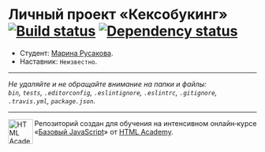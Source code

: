 # Личный проект «Кексобукинг» [![Build status][travis-image]][travis-url] [![Dependency status][dependency-image]][dependency-url]

* Студент: [Марина Русакова](https://up.htmlacademy.ru/javascript/8/user/193531).
* Наставник: `Неизвестно`.

---

_Не удаляйте и не обращайте внимание на папки и файлы:_<br>
_`bin`, `tests`, `.editorconfig`, `.eslintignore`, `.eslintrc`, `.gitignore`, `.travis.yml`, `package.json`._

---

<a href="https://htmlacademy.ru/intensive/javascript"><img align="left" width="50" height="50" title="HTML Academy" src="https://up.htmlacademy.ru/static/img/intensive/javascript/logo-for-github.svg"></a>

Репозиторий создан для обучения на интенсивном онлайн‑курсе «[Базовый JavaScript](https://htmlacademy.ru/intensive/javascript)» от [HTML Academy](https://htmlacademy.ru).

[travis-image]: https://travis-ci.org/htmlacademy-javascript/193531-keksobooking.svg?branch=master
[travis-url]: https://travis-ci.org/htmlacademy-javascript/193531-keksobooking
[dependency-image]: https://david-dm.org/htmlacademy-javascript/193531-keksobooking.svg?style=flat-square
[dependency-url]: https://david-dm.org/htmlacademy-javascript/193531-keksobooking
